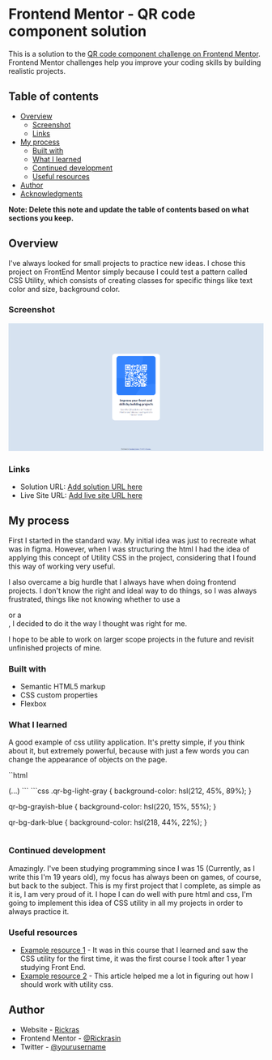 # Frontend Mentor - QR code component solution

This is a solution to the [QR code component challenge on Frontend Mentor](https://www.frontendmentor.io/challenges/qr-code-component-iux_sIO_H). Frontend Mentor challenges help you improve your coding skills by building realistic projects. 

## Table of contents

- [Overview](#overview)
  - [Screenshot](#screenshot)
  - [Links](#links)
- [My process](#my-process)
  - [Built with](#built-with)
  - [What I learned](#what-i-learned)
  - [Continued development](#continued-development)
  - [Useful resources](#useful-resources)
- [Author](#author)
- [Acknowledgments](#acknowledgments)

**Note: Delete this note and update the table of contents based on what sections you keep.**

## Overview
  I've always looked for small projects to practice new ideas. I chose this project on FrontEnd Mentor simply because I could test a pattern called CSS Utility, which consists of creating classes for specific things like text color and size, background color.
### Screenshot

![](./images/screenshotpng.png)

### Links

- Solution URL: [Add solution URL here](https://your-solution-url.com)
- Live Site URL: [Add live site URL here](https://your-live-site-url.com)

## My process

First I started in the standard way. My initial idea was just to recreate what was in figma. However, when I was structuring the html I had the idea of ​​applying this concept of Utility CSS in the project, considering that I found this way of working very useful.

I also overcame a big hurdle that I always have when doing frontend projects. I don't know the right and ideal way to do things, so I was always frustrated, things like not knowing whether to use a <div> or a <section>, I decided to do it the way I thought was right for me.

I hope to be able to work on larger scope projects in the future and revisit unfinished projects of mine.

### Built with

- Semantic HTML5 markup
- CSS custom properties
- Flexbox

### What I learned

A good example of css utility application. It's pretty simple, if you think about it, but extremely powerful, because with just a few words you can change the appearance of objects on the page.

``html
 <div class="qr-page-wrapper qr-bg-light-gray">
      <div class="qr-card qr-bg-white"> (...)
```
```css
.qr-bg-light-gray {
    background-color: hsl(212, 45%, 89%);
}

qr-bg-grayish-blue {
    background-color: hsl(220, 15%, 55%);
}

qr-bg-dark-blue {
    background-color: hsl(218, 44%, 22%);
}

```

```



### Continued development

Amazingly. I've been studying programming since I was 15 (Currently, as I write this I'm 19 years old), my focus has always been on games, of course, but back to the subject. This is my first project that I complete, as simple as it is, I am very proud of it.
I hope I can do well with pure html and css,
I'm going to implement this idea of ​​CSS utility in all my projects in order to always practice it.

### Useful resources

- [Example resource 1](https://www.example.com) - It was in this course that I learned and saw the CSS utility for the first time, it was the first course I took after 1 year studying Front End.
- [Example resource 2](https://blog.logrocket.com/css-utility-classes-library-extendable-styles/) - This article helped me a lot in figuring out how I should work with utility css.

## Author

- Website - [Rickras](https://github.com/Rickrasin/Rickrasin)
- Frontend Mentor - [@Rickrasin](https://www.frontendmentor.io/profile/Rickrasin)
- Twitter - [@yourusername](https://www.twitter.com/yourusername)

